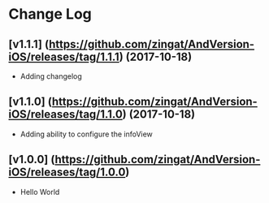 # Change Log

## [v1.1.1] (https://github.com/zingat/AndVersion-iOS/releases/tag/1.1.1) (2017-10-18)
- Adding changelog

## [v1.1.0] (https://github.com/zingat/AndVersion-iOS/releases/tag/1.1.0) (2017-10-18)
- Adding ability to configure the infoView

## [v1.0.0] (https://github.com/zingat/AndVersion-iOS/releases/tag/1.0.0)
- Hello World
